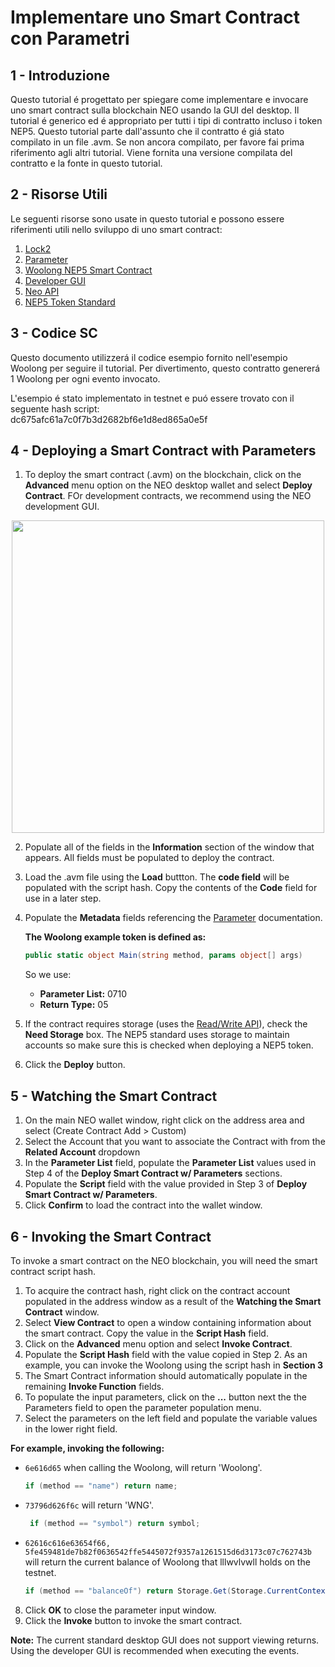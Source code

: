 # Implementare uno Smart Contract con Parametri

## 1 - Introduzione
Questo tutorial é progettato per spiegare come implementare e invocare uno smart contract sulla blockchain NEO usando la GUI del desktop. Il tutorial é generico ed é appropriato per tutti i tipi di contratto incluso i token NEP5. Questo tutorial parte dall'assunto che il contratto é giá stato compilato in un file .avm. Se non ancora compilato, per favore fai prima riferimento agli altri tutorial. Viene fornita una versione compilata del contratto e la fonte in questo tutorial.

## 2 - Risorse Utili

Le seguenti risorse sono usate in questo tutorial e possono essere riferimenti utili nello sviluppo di uno smart contract:

1. [Lock2](Lock2.md)
2. [Parameter](Parameter.md)
3. [Woolong NEP5 Smart Contract](assets/examples/woolong.cs.md)
4. [Developer GUI](https://github.com/CityOfZion/neo-gui-developer)
5. [Neo API](../api/neo.md)
6. [NEP5 Token Standard](https://github.com/neo-project/proposals/pull/4)

## 3 - Codice SC
Questo documento utilizzerá il codice esempio fornito nell'esempio Woolong per seguire il tutorial. Per divertimento, questo contratto genererá 1 Woolong per ogni evento invocato.

L'esempio é stato implementato in testnet e puó essere trovato con il seguente hash script:
​    
	dc675afc61a7c0f7b3d2682bf6e1d8ed865a0e5f
​	

## 4 - Deploying a Smart Contract with Parameters

1. To deploy the smart contract (.avm) on the blockchain, click on the **Advanced** menu option on the NEO desktop wallet and select **Deploy Contract**.  FOr development contracts, we recommend using the NEO development GUI.

<p align="center"><img style="vertical-align: middle" src="assets/img/deploy.png" width="500"></p>

2. Populate all of the fields in the **Information** section of the window that appears.  All fields must be populated to deploy the contract.
3. Load the .avm file using the **Load** buttton.  The **code field** will be populated with the script hash.  Copy the contents of the **Code** field for use in a later step.
4. Populate the **Metadata** fields referencing the [Parameter](Parameter.md) documentation.

    **The Woolong example token is defined as:**  

    ```csharp
    public static object Main(string method, params object[] args)  
    ```

    So we use:  
    * **Parameter List:** 0710
    * **Return Type:** 05

5. If the contract requires storage (uses the [Read/Write API](../api/neo.md#readwrite-api)), check the **Need Storage** box.  The NEP5 standard uses storage to maintain accounts so make sure this is checked when deploying a NEP5 token.

6. Click the **Deploy** button.


## 5 - Watching the Smart Contract   

1. On the main NEO wallet window, right click on the address area and select (Create Contract Add > Custom)
2. Select the Account that you want to associate the Contract with from the **Related Account** dropdown
3. In the **Parameter List** field, populate the **Parameter List** values used in Step 4 of the **Deploy Smart Contract w/ Parameters** sections.
4. Populate the **Script** field with the value provided in Step 3 of **Deploy Smart Contract w/ Parameters**.
5. Click **Confirm** to load the contract into the wallet window.


## 6 - Invoking the Smart Contract

To invoke a smart contract on the NEO blockchain, you will need the smart contract script hash. 
1. To acquire the contract hash, right click on the contract account populated in the address window as a result of the **Watching the Smart Contract** window.
2. Select **View Contract** to open a window containing information about the smart contract.  Copy the value in the **Script Hash** field.
3. Click on the **Advanced** menu option and select **Invoke Contract**.
4. Populate the **Script Hash** field with the value copied in Step 2.  As an example, you can invoke the Woolong using the script hash in **Section 3**
5. The Smart Contract information should automatically populate in the remaining **Invoke Function** fields.
6. To populate the input parameters, click on the **...** button next the the Parameters field to open the parameter population menu.
7. Select the parameters on the left field and populate the variable values in the lower right field.

  **For example, invoking the following:**
  * `6e616d65` when calling the Woolong, will return 'Woolong'.
    ```csharp
    if (method == "name") return name;
    ```
  * `73796d626f6c` will return 'WNG'.
    ```csharp
     if (method == "symbol") return symbol;
    ```
  * `62616c616e63654f66, 5fe459481de7b82f0636542ffe5445072f9357a1261515d6d3173c07c762743b` will return the current balance of Woolong that lllwvlvwll holds on the testnet.
    ```csharp
    if (method == "balanceOf") return Storage.Get(Storage.CurrentContext, (byte[]) args[0]);
    ```

8. Click **OK** to close the parameter input window.
9. Click the **Invoke** button to invoke the smart contract.

**Note:** The current standard desktop GUI does not support viewing returns.  Using the developer GUI is recommended when executing the events.

 
